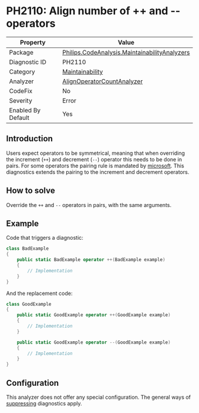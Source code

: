 # PH2110: Align number of ++ and -- operators

| Property | Value  |
|--|--|
| Package | [Philips.CodeAnalysis.MaintainabilityAnalyzers](https://www.nuget.org/packages/Philips.CodeAnalysis.MaintainabilityAnalyzers) |
| Diagnostic ID | PH2110 |
| Category  | [Maintainability](../Maintainability.md) |
| Analyzer | [AlignOperatorCountAnalyzer](https://github.com/philips-software/roslyn-analyzers/blob/main/Philips.CodeAnalysis.MaintainabilityAnalyzers/Maintainability/AlignOperatorsCountAnalyzer.cs)
| CodeFix  | No |
| Severity | Error |
| Enabled By Default | Yes |

## Introduction

Users expect operators to be symmetrical, meaning that when overriding the increment (`++`) and decrement (`--`) operator this needs to be done in pairs. For some operators the pairing rule is mandated by [microsoft](https://learn.microsoft.com/en-us/dotnet/csharp/language-reference/operators/operator-overloading#overloadable-operators). This diagnostics extends the pairing to the increment and decrement operators.

## How to solve

Override the `++` and `--` operators in pairs, with the same arguments.

## Example

Code that triggers a diagnostic:
``` cs
class BadExample
{
    public static BadExample operator ++(BadExample example) 
    {
        // Implementation
    }
}

```

And the replacement code:
``` cs
class GoodExample 
{
    public static GoodExample operator ++(GoodExample example) 
    {
        // Implementation
    }

    public static GoodExample operator --(GoodExample example) 
    {
        // Implementation
    }
}

```

## Configuration

This analyzer does not offer any special configuration. The general ways of [suppressing](https://learn.microsoft.com/en-us/dotnet/fundamentals/code-analysis/suppress-warnings) diagnostics apply.
